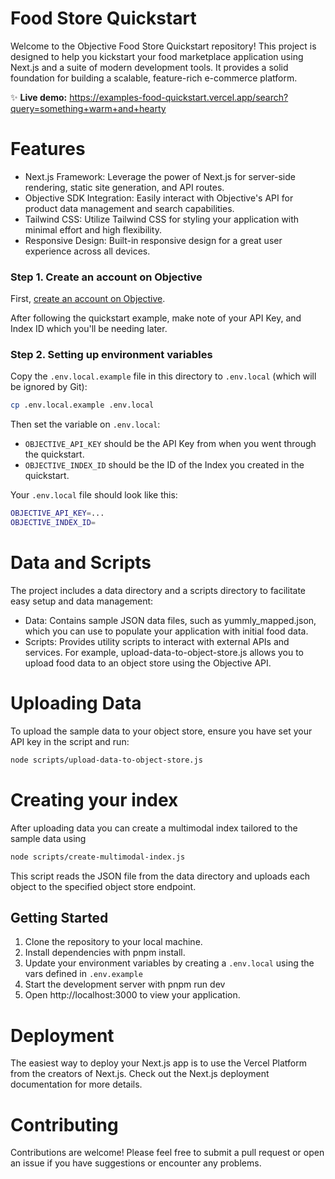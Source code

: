 # Food Store Quickstart

Welcome to the Objective Food Store Quickstart repository! This project is designed to help you kickstart your food marketplace application using Next.js and a suite of modern development tools. It provides a solid foundation for building a scalable, feature-rich e-commerce platform.

✨ **Live demo:** https://examples-food-quickstart.vercel.app/search?query=something+warm+and+hearty

# Features

-   Next.js Framework: Leverage the power of Next.js for server-side rendering, static site generation, and API routes.
-   Objective SDK Integration: Easily interact with Objective's API for product data management and search capabilities.
-   Tailwind CSS: Utilize Tailwind CSS for styling your application with minimal effort and high flexibility.
-   Responsive Design: Built-in responsive design for a great user experience across all devices.

### Step 1. Create an account on Objective

First, [create an account on Objective](https://www.objective.inc/get-objective).

After following the quickstart example, make note of your API Key, and Index ID which you'll be needing later.

### Step 2. Setting up environment variables

Copy the `.env.local.example` file in this directory to `.env.local` (which will be ignored by Git):

```bash
cp .env.local.example .env.local
```

Then set the variable on `.env.local`:

-   `OBJECTIVE_API_KEY` should be the API Key from when you went through the quickstart.
-   `OBJECTIVE_INDEX_ID` should be the ID of the Index you created in the quickstart.

Your `.env.local` file should look like this:

```bash
OBJECTIVE_API_KEY=...
OBJECTIVE_INDEX_ID=
```

# Data and Scripts

The project includes a data directory and a scripts directory to facilitate easy setup and data management:

-   Data: Contains sample JSON data files, such as yummly_mapped.json, which you can use to populate your application with initial food data.
-   Scripts: Provides utility scripts to interact with external APIs and services. For example, upload-data-to-object-store.js allows you to upload food data to an object store using the Objective API.

# Uploading Data

To upload the sample data to your object store, ensure you have set your API key in the script and run:

```bash
node scripts/upload-data-to-object-store.js
```

# Creating your index

After uploading data you can create a multimodal index tailored to the sample data using

```bash
node scripts/create-multimodal-index.js
```

This script reads the JSON file from the data directory and uploads each object to the specified object store endpoint.

## Getting Started

1. Clone the repository to your local machine.
2. Install dependencies with pnpm install.
3. Update your environment variables by creating a `.env.local` using the vars defined in `.env.example`
4. Start the development server with pnpm run dev
5. Open http://localhost:3000 to view your application.

# Deployment

The easiest way to deploy your Next.js app is to use the Vercel Platform from the creators of Next.js. Check out the Next.js deployment documentation for more details.

# Contributing

Contributions are welcome! Please feel free to submit a pull request or open an issue if you have suggestions or encounter any problems.
